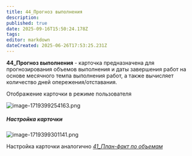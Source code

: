 ```yaml
---
title: 44_Прогноз выполнения
description: 
published: true
date: 2025-09-16T15:50:24.178Z
tags: 
editor: markdown
dateCreated: 2025-06-26T17:53:25.231Z
---
```


**44\_Прогноз выполнения** \- карточка предназначена для прогнозирования объемов выполнения и даты завершения работ на основе месячного темпа выполнения работ, а также вычисляет количество дней опережения/отставания.

Отображение карточки в режиме пользователя

![image-1719399254163.png](https://lh7-rt.googleusercontent.com/docsz/AD_4nXfrp8BSr86NXCrfXavLN2FIJho17T1gECTbrMB7rtFa3uDU8kEnaCW1-54CU2KQUaFra73aeYJs66csQ81RrxH1dlD0a3FLesNrTZxAKuRBUdtQemJ7wKC4Wilal1HWapRqtxqOZPTnBT7KjNC-?key=qCR6R9-UtpRV85uO__8mew)

##### Настройка карточки

![image-1719399301141.png](https://lh7-rt.googleusercontent.com/docsz/AD_4nXf1zy5HoONZfoHKNeUwQF-MkCSLSXXBtKULqhCs83RL2Oubcj_xRoE4flWUbG8oaK1ugyjrxqvURdmfVBCc--_e7MFO03ck-ht_an_CAXOA9V7NuRQdN8Xfo7OYSbfSstsK4xcqHfu2CF87kBevyA?key=qCR6R9-UtpRV85uO__8mew)

Настройка карточки аналогично [_41\_План-факт по объемам_](https://wiki.sgnl.pro/app/page/1ErP71qjy4Y9wAoVm4zRSbJFNPTNxMfsCQDs24KN-kWw)